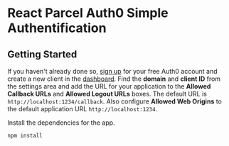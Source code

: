 # React Parcel Auth0 Simple Authentification

## Getting Started

If you haven't already done so, [sign up](https://auth0.com) for your free Auth0 account and create a new client in the [dashboard](https://manage.auth0.com). Find the **domain** and **client ID** from the settings area and add the URL for your application to the **Allowed Callback URLs** and **Allowed Logout URLs** boxes. The default URL is `http://localhost:1234/callback`.  Also configure **Allowed Web Origins** to the default application URL `http://localhost:1234`.

Install the dependencies for the app.

```
npm install
```

